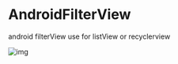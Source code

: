 # AndroidFilterView
android filterView  use for listView or recyclerview

 ![img](https://github.com/Ryanke/AndroidFilterView/tree/master/AdapterFilter/app/raw/README.gif)


